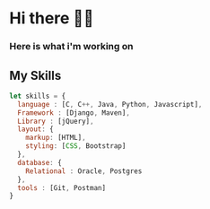 # Hi there 👋🙏
### Here is what i'm working on
## My Skills
```js
let skills = {
  language : [C, C++, Java, Python, Javascript],
  Framework : [Django, Maven],
  Library : [jQuery],
  layout: {
    markup: [HTML],
    styling: [CSS, Bootstrap]
  },
  database: {
    Relational : Oracle, Postgres
  },
  tools : [Git, Postman]
}
```





<!--
**ramesh-11/ramesh-11** is a ✨ _special_ ✨ repository because its `README.md` (this file) appears on your GitHub profile.

Here are some ideas to get you started:

- 🔭 I’m currently working on ...
- 🌱 I’m currently learning ...
- 👯 I’m looking to collaborate on ...
- 🤔 I’m looking for help with ...
- 💬 Ask me about ...
- 📫 How to reach me: ...
- 😄 Pronouns: ...
- ⚡ Fun fact: ...
-->
